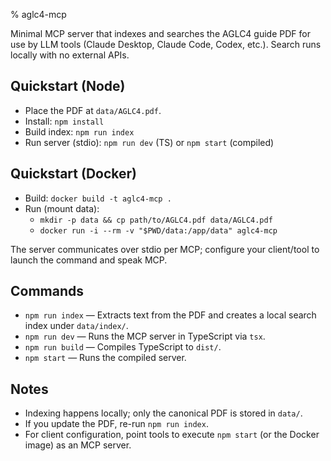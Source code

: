 % aglc4-mcp

Minimal MCP server that indexes and searches the AGLC4 guide PDF for use by LLM tools (Claude Desktop, Claude Code, Codex, etc.). Search runs locally with no external APIs.

## Quickstart (Node)
- Place the PDF at `data/AGLC4.pdf`.
- Install: `npm install`
- Build index: `npm run index`
- Run server (stdio): `npm run dev` (TS) or `npm start` (compiled)

## Quickstart (Docker)
- Build: `docker build -t aglc4-mcp .`
- Run (mount data):
  - `mkdir -p data && cp path/to/AGLC4.pdf data/AGLC4.pdf`
  - `docker run -i --rm -v "$PWD/data:/app/data" aglc4-mcp`

The server communicates over stdio per MCP; configure your client/tool to launch the command and speak MCP.

## Commands
- `npm run index` — Extracts text from the PDF and creates a local search index under `data/index/`.
- `npm run dev` — Runs the MCP server in TypeScript via `tsx`.
- `npm run build` — Compiles TypeScript to `dist/`.
- `npm start` — Runs the compiled server.

## Notes
- Indexing happens locally; only the canonical PDF is stored in `data/`.
- If you update the PDF, re-run `npm run index`.
- For client configuration, point tools to execute `npm start` (or the Docker image) as an MCP server.

